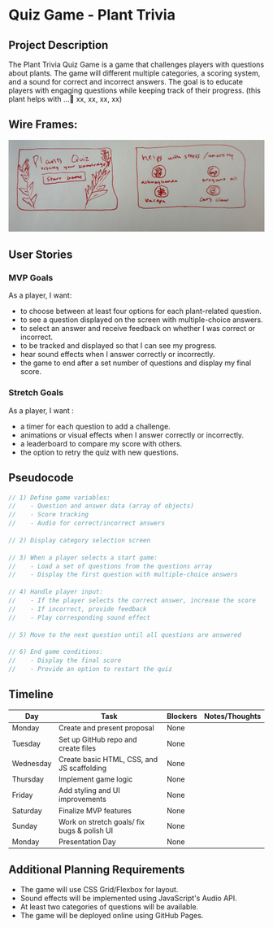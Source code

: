 # Quiz Game - Plant Trivia

## Project Description

The Plant Trivia Quiz Game is a game that challenges players with questions about plants. The game will different multiple categories, a scoring system, and a sound for correct and incorrect answers. The goal is to educate players with engaging questions while keeping track of their progress. (this plant helps with … xx, xx, xx, xx)

## Wire Frames:
 
![Wireframe](./assets/wireframe.png)

## User Stories

### MVP Goals
As a player, I want:
- to choose between at least four options for each plant-related question.
- to see a question displayed on the screen with multiple-choice answers.
- to select an answer and receive feedback on whether I was correct or incorrect.
- to be tracked and displayed so that I can see my progress.
- hear sound effects when I answer correctly or incorrectly.
- the game to end after a set number of questions and display my final score.

### Stretch Goals
As a player, I want :
- a timer for each question to add a challenge.
- animations or visual effects when I answer correctly or incorrectly.
- a leaderboard to compare my score with others.
- the option to retry the quiz with new questions.

## Pseudocode
```javascript
// 1) Define game variables:
//    - Question and answer data (array of objects)
//    - Score tracking
//    - Audio for correct/incorrect answers

// 2) Display category selection screen

// 3) When a player selects a start game:
//    - Load a set of questions from the questions array
//    - Display the first question with multiple-choice answers

// 4) Handle player input:
//    - If the player selects the correct answer, increase the score
//    - If incorrect, provide feedback
//    - Play corresponding sound effect

// 5) Move to the next question until all questions are answered

// 6) End game conditions:
//    - Display the final score
//    - Provide an option to restart the quiz
```

## Timeline

| Day       | Task                                   | Blockers | Notes/Thoughts |
|-----------|----------------------------------------|----------|----------------|
| Monday    | Create and present proposal           | None     |                |
| Tuesday   | Set up GitHub repo and create files   | None     |                |
| Wednesday | Create basic HTML, CSS, and JS scaffolding | None     |                |
| Thursday  | Implement game logic                  | None     |                |
| Friday    | Add styling and UI improvements       | None     |                |
| Saturday  | Finalize MVP features                 | None     |                |
| Sunday    | Work on stretch goals/ fix bugs & polish UI | None     |                |
| Monday    | Presentation Day                      | None     |                |


## Additional Planning Requirements
- The game will use CSS Grid/Flexbox for layout.
- Sound effects will be implemented using JavaScript's Audio API.
- At least two categories of questions will be available.
- The game will be deployed online using GitHub Pages.

